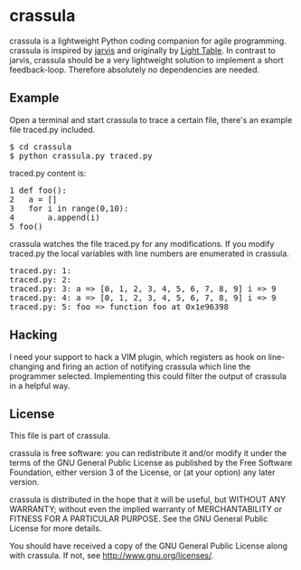 # crassula

crassula is a lightweight Python coding companion for agile programming. crassula is inspired by [jarvis](https://github.com/madlag/jarvis) and originally by [Light Table](http://www.kickstarter.com/projects/ibdknox/light-table). In contrast to jarvis, crassula should be a very lightweight solution to implement a short feedback-loop. Therefore absolutely no dependencies are needed. 

## Example

Open a terminal and start crassula to trace a certain file, there's an example file traced.py included. 

<pre>
$ cd crassula
$ python crassula.py traced.py 
</pre>

traced.py content is:

<pre>
1 def foo():
2   a = [] 
3   for i in range(0,10):
4       a.append(i) 
5 foo()        
</pre>

crassula watches the file traced.py for any modifications. If you modify traced.py the local variables with line numbers are enumerated in crassula.

<pre>
traced.py: 1: 
traced.py: 2: 
traced.py: 3: a => [0, 1, 2, 3, 4, 5, 6, 7, 8, 9] i => 9 
traced.py: 4: a => [0, 1, 2, 3, 4, 5, 6, 7, 8, 9] i => 9 
traced.py: 5: foo => function foo at 0x1e96398
</pre>

## Hacking

I need your support to hack a VIM plugin, which registers as hook on line-changing and firing an action of notifying crassula which line the programmer selected. Implementing this could filter the output of crassula in a helpful way.

## License 

This file is part of crassula.

crassula is free software: you can redistribute it and/or modify
it under the terms of the GNU General Public License as published by
the Free Software Foundation, either version 3 of the License, or
(at your option) any later version.

crassula is distributed in the hope that it will be useful,
but WITHOUT ANY WARRANTY; without even the implied warranty of
MERCHANTABILITY or FITNESS FOR A PARTICULAR PURPOSE.  See the
GNU General Public License for more details.

You should have received a copy of the GNU General Public License
along with crassula. If not, see <http://www.gnu.org/licenses/>.



